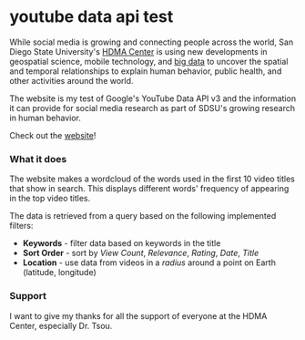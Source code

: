 # youtube data api test
While social media is growing and connecting people across the world, San Diego State University's [HDMA Center](https://humandynamics.sdsu.edu/) is using new developments in geospatial science, mobile technology, and [big data](https://en.wikipedia.org/wiki/Big_data) to uncover the spatial and temporal relationships to explain human behavior, public health, and other activities around the world.

The website is my test of Google's YouTube Data API v3 and the information it can provide for social media research as part of SDSU's growing research in human behavior.

Check out the [website](https://mrquo.github.io/sdsu-youtubeapi/)!

### What it does
The website makes a wordcloud of the words used in the first 10 video titles that show in search.
This displays different words' frequency of appearing in the top video titles.

The data is retrieved from a query based on the following implemented filters:
* **Keywords** - filter data based on keywords in the title
* **Sort Order** - sort by *View Count*, *Relevance*, *Rating*, *Date*, *Title*
* **Location** - use data from videos in a *radius* around a point on Earth (latitude, longitude)

### Support
I want to give my thanks for all the support of everyone at the HDMA Center, especially Dr. Tsou.
